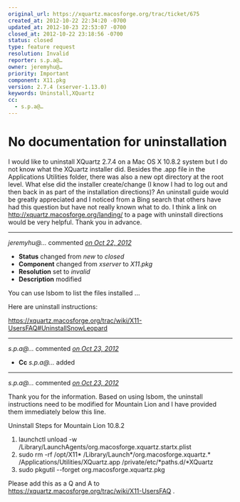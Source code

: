 ```yaml
---
original_url: https://xquartz.macosforge.org/trac/ticket/675
created_at: 2012-10-22 22:34:20 -0700
updated_at: 2012-10-23 22:53:07 -0700
closed_at: 2012-10-22 23:18:56 -0700
status: closed
type: feature request
resolution: Invalid
reporter: s.p.a@…
owner: jeremyhu@…
priority: Important
component: X11.pkg
version: 2.7.4 (xserver-1.13.0)
keywords: Uninstall,XQuartz
cc:
  - s.p.a@…
---
```


No documentation for uninstallation
===================================


I would like to uninstall XQuartz 2.7.4 on a Mac OS X 10.8.2 system but I do not know what the XQuartz installer did. Besides the .app file in the Applications Utilities folder, there was also a new opt directory at the root level. What else did the installer create/change (I know I had to log out and then back in as part of the installation directions)? An uninstall guide would be greatly appreciated and I noticed from a Bing search that others have had this question but have not really known what to do. I think a link on <http://xquartz.macosforge.org/landing/> to a page with uninstall directions would be very helpful. Thank you in advance.



---

*jeremyhu@…* commented *[on Oct 22, 2012](https://xquartz.macosforge.org/trac/ticket/675#comment:1 "October 22, 2012 at 11:18 PM PDT")*

-   **Status** changed from *new* to *closed*
-   **Component** changed from *xserver* to *X11.pkg*
-   **Resolution** set to *invalid*
-   **Description** modified

You can use lsbom to list the files installed ...

Here are uninstall instructions:

<https://xquartz.macosforge.org/trac/wiki/X11-UsersFAQ#UninstallSnowLeopard>



---

*s.p.a@…* commented *[on Oct 23, 2012](https://xquartz.macosforge.org/trac/ticket/675#comment:2 "October 23, 2012 at 10:48 PM PDT")*

-   **Cc** *s.p.a@…* added



---

*s.p.a@…* commented *[on Oct 23, 2012](https://xquartz.macosforge.org/trac/ticket/675#comment:3 "October 23, 2012 at 10:53 PM PDT")*

Thank you for the information. Based on using lsbom, the uninstall instructions need to be modified for Mountain Lion and I have provided them immediately below this line.

Uninstall Steps for Mountain Lion 10.8.2

1.  launchctl unload -w /Library/LaunchAgents/org.macosforge.xquartz.startx.plist
2.  sudo rm -rf /opt/X11\* /Library/Launch\*/org.macosforge.xquartz.\* /Applications/Utilities/XQuartz.app /private/etc/\*paths.d/\*XQuartz
3.  sudo pkgutil --forget org.macosforge.xquartz.pkg

Please add this as a Q and A to ​<https://xquartz.macosforge.org/trac/wiki/X11-UsersFAQ> .




